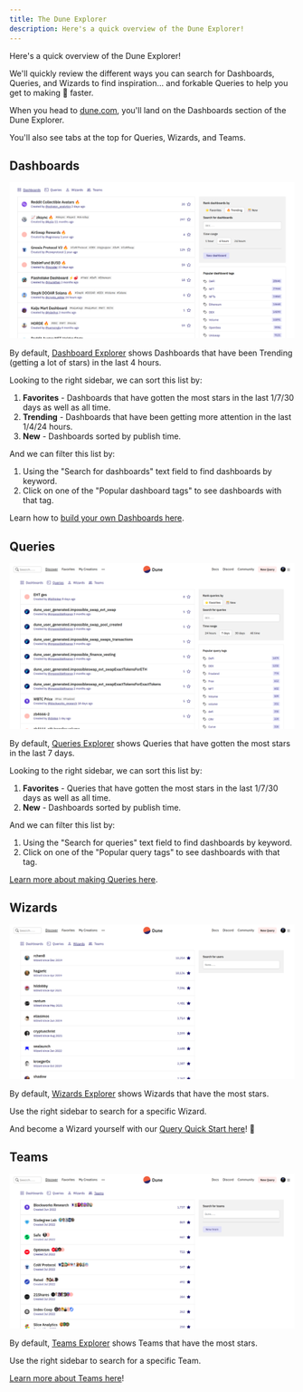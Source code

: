 ```yaml
---
title: The Dune Explorer
description: Here's a quick overview of the Dune Explorer!
---
```


Here's a quick overview of the Dune Explorer!

We'll quickly review the different ways you can search for Dashboards, Queries, and Wizards to find inspiration... and forkable Queries to help you get to making 💫 faster.

When you head to [dune.com](https://dune.com), you'll land on the Dashboards section of the Dune Explorer.

You'll also see tabs at the top for Queries, Wizards, and Teams.

## Dashboards

![dune explorer home](images/dune-explorer-home.png)

By default, [Dashboard Explorer](https://dune.com/browse/dashboards) shows Dashboards that have been Trending (getting a lot of stars) in the last 4 hours.

Looking to the right sidebar, we can sort this list by:

1. **Favorites** - Dashboards that have gotten the most stars in the last 1/7/30 days as well as all time.
2. **Trending** - Dashboards that have been getting more attention in the last 1/4/24 hours.
3. **New** - Dashboards sorted by publish time.

And we can filter this list by:

1. Using the "Search for dashboards" text field to find dashboards by keyword.
2. Click on one of the "Popular dashboard tags" to see dashboards with that tag.

Learn how to [build your own Dashboards here](../getting-started/dashboards.md).

## Queries

![queries explorer](images/queries-explorer.png)

By default, [Queries Explorer](https://dune.com/browse/queries) shows Queries that have gotten the most stars in the last 7 days.

Looking to the right sidebar, we can sort this list by:

1. **Favorites** - Queries that have gotten the most stars in the last 1/7/30 days as well as all time.
2. **New** - Dashboards sorted by publish time.

And we can filter this list by:

1. Using the "Search for queries" text field to find dashboards by keyword.
2. Click on one of the "Popular query tags" to see dashboards with that tag.

[Learn more about making Queries here](../getting-started/query-quick-start/index.md).

## Wizards

![wizards explorer](images/wizards-explorer.png)

By default, [Wizards Explorer](https://dune.com/browse/users) shows Wizards that have the most stars.

Use the right sidebar to search for a specific Wizard.

And become a Wizard yourself with our [Query Quick Start here](../getting-started/query-quick-start/index.md)! 🧙

## Teams

![teams explorer](images/teams-explorer.png)

By default, [Teams Explorer](https://dune.com/browse/users) shows Teams that have the most stars.

Use the right sidebar to search for a specific Team.

[Learn more about Teams here](../getting-started/teams.md)!





